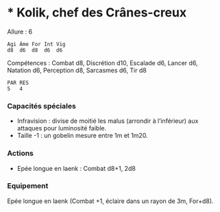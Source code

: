 # * Kolik, chef des   Crânes-creux

Allure : 6
```
Agi	Âme	For	Int	Vig
d8	d6	d8	d6	d6
```
Compétences : Combat d8, Discrétion d10, Escalade d6, Lancer d6, Natation d6, Perception d8, Sarcasmes d6, Tir d8
```
PAR	RES
5	4
```
### Capacités spéciales
- Infravision : divise de moitié les malus (arrondir à l’inférieur) aux attaques pour luminosité faible.
- Taille -1 : un gobelin mesure entre 1m et 1m20.

### Actions
- Epée longue en laenk : Combat d8+1, 2d8

### Equipement
Epée longue en laenk (Combat +1, éclaire dans un rayon de 3m, For+d8).

